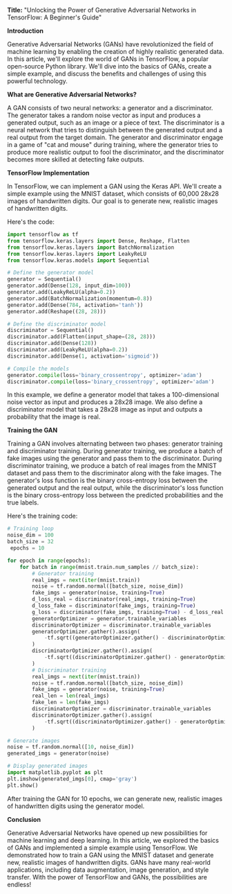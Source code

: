 **Title:** "Unlocking the Power of Generative Adversarial Networks in TensorFlow: A Beginner's Guide"

**Introduction**

Generative Adversarial Networks (GANs) have revolutionized the field of machine learning by enabling the creation of highly realistic generated data. In this article, we'll explore the world of GANs in TensorFlow, a popular open-source Python library. We'll dive into the basics of GANs, create a simple example, and discuss the benefits and challenges of using this powerful technology.

**What are Generative Adversarial Networks?**

A GAN consists of two neural networks: a generator and a discriminator. The generator takes a random noise vector as input and produces a generated output, such as an image or a piece of text. The discriminator is a neural network that tries to distinguish between the generated output and a real output from the target domain. The generator and discriminator engage in a game of "cat and mouse" during training, where the generator tries to produce more realistic output to fool the discriminator, and the discriminator becomes more skilled at detecting fake outputs.

**TensorFlow Implementation**

In TensorFlow, we can implement a GAN using the Keras API. We'll create a simple example using the MNIST dataset, which consists of 60,000 28x28 images of handwritten digits. Our goal is to generate new, realistic images of handwritten digits.

Here's the code:
```python
import tensorflow as tf
from tensorflow.keras.layers import Dense, Reshape, Flatten
from tensorflow.keras.layers import BatchNormalization
from tensorflow.keras.layers import LeakyReLU
from tensorflow.keras.models import Sequential

# Define the generator model
generator = Sequential()
generator.add(Dense(128, input_dim=100))
generator.add(LeakyReLU(alpha=0.2))
generator.add(BatchNormalization(momentum=0.8))
generator.add(Dense(784, activation='tanh'))
generator.add(Reshape((28, 28)))

# Define the discriminator model
discriminator = Sequential()
discriminator.add(Flatten(input_shape=(28, 28)))
discriminator.add(Dense(128))
discriminator.add(LeakyReLU(alpha=0.2))
discriminator.add(Dense(1, activation='sigmoid'))

# Compile the models
generator.compile(loss='binary_crossentropy', optimizer='adam')
discriminator.compile(loss='binary_crossentropy', optimizer='adam')
```
In this example, we define a generator model that takes a 100-dimensional noise vector as input and produces a 28x28 image. We also define a discriminator model that takes a 28x28 image as input and outputs a probability that the image is real.

**Training the GAN**

Training a GAN involves alternating between two phases: generator training and discriminator training. During generator training, we produce a batch of fake images using the generator and pass them to the discriminator. During discriminator training, we produce a batch of real images from the MNIST dataset and pass them to the discriminator along with the fake images. The generator's loss function is the binary cross-entropy loss between the generated output and the real output, while the discriminator's loss function is the binary cross-entropy loss between the predicted probabilities and the true labels.

Here's the training code:
```python
# Training loop
noise_dim = 100
batch_size = 32
 epochs = 10

for epoch in range(epochs):
    for batch in range(mnist.train.num_samples // batch_size):
        # Generator training
        real_imgs = next(iter(mnist.train))
        noise = tf.random.normal([batch_size, noise_dim])
        fake_imgs = generator(noise, training=True)
        d_loss_real = discriminator(real_imgs, training=True)
        d_loss_fake = discriminator(fake_imgs, training=True)
        g_loss = discriminator(fake_imgs, training=True) - d_loss_real
        generatorOptimizer = generator.trainable_variables
        discriminatorOptimizer = discriminator.trainable_variables
        generatorOptimizer.gather().assign(
            -tf.sqrt((generatorOptimizer.gather() - discriminatorOptimizer.gather()))
        )
        discriminatorOptimizer.gather().assign(
            -tf.sqrt((discriminatorOptimizer.gather() - generatorOptimizer.gather()))
        )
        # Discriminator training
        real_imgs = next(iter(mnist.train))
        noise = tf.random.normal([batch_size, noise_dim])
        fake_imgs = generator(noise, training=True)
        real_len = len(real_imgs)
        fake_len = len(fake_imgs)
        discriminatorOptimizer = discriminator.trainable_variables
        discriminatorOptimizer.gather().assign(
            -tf.sqrt((discriminatorOptimizer.gather() - generatorOptimizer.gather()))
        )

# Generate images
noise = tf.random.normal([10, noise_dim])
generated_imgs = generator(noise)

# Display generated images
import matplotlib.pyplot as plt
plt.imshow(generated_imgs[0], cmap='gray')
plt.show()
```
After training the GAN for 10 epochs, we can generate new, realistic images of handwritten digits using the generator model.

**Conclusion**

Generative Adversarial Networks have opened up new possibilities for machine learning and deep learning. In this article, we explored the basics of GANs and implemented a simple example using TensorFlow. We demonstrated how to train a GAN using the MNIST dataset and generate new, realistic images of handwritten digits. GANs have many real-world applications, including data augmentation, image generation, and style transfer. With the power of TensorFlow and GANs, the possibilities are endless!